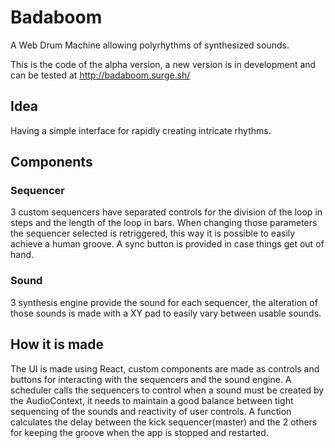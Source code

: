 # Badaboom
A Web Drum Machine allowing polyrhythms of synthesized sounds.

This is the code of the alpha version, a new version is in development and can be tested at http://badaboom.surge.sh/

## Idea
Having a simple interface for rapidly creating intricate rhythms.

## Components

### Sequencer

3 custom sequencers have separated controls for the division of the loop in steps and the length of the loop in bars.
When changing those parameters the sequencer selected is retriggered, this way it is possible to easily achieve a human groove.
A sync button is provided in case things get out of hand.

### Sound

3 synthesis engine provide the sound for each sequencer, the alteration of those sounds is made with a XY pad to easily vary between usable sounds.

## How it is made

The UI is made using React, custom components are made as controls and buttons for interacting with the sequencers and the sound engine.
A scheduler calls the sequencers to control when a sound must be created by the AudioContext, it needs to maintain a good balance between tight sequencing of the sounds and reactivity of user controls.
A function calculates the delay between the kick sequencer(master) and the 2 others for keeping the groove when the app is stopped and restarted.
